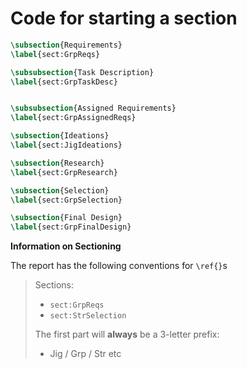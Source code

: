 # Code for starting a section


```latex
\subsection{Requirements}
\label{sect:GrpReqs}

\subsubsection{Task Description}
\label{sect:GrpTaskDesc}


\subsubsection{Assigned Requirements}
\label{sect:GrpAssignedReqs}

\subsection{Ideations}
\label{sect:JigIdeations}

\subsection{Research}
\label{sect:GrpResearch}

\subsection{Selection}
\label{sect:GrpSelection}

\subsection{Final Design}
\label{sect:GrpFinalDesign}
```

**Information on Sectioning**

The report has the following conventions for `\ref{}`s

> Sections: 
>
> - `sect:GrpReqs`
> - `sect:StrSelection`
>
> The first part will __always__ be a 3-letter prefix:
>
> - Jig / Grp / Str etc